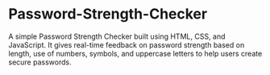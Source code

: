 # Password-Strength-Checker
A simple Password Strength Checker built using HTML, CSS, and JavaScript. It gives real-time feedback on password strength based on length, use of numbers, symbols, and uppercase letters to help users create secure passwords.
